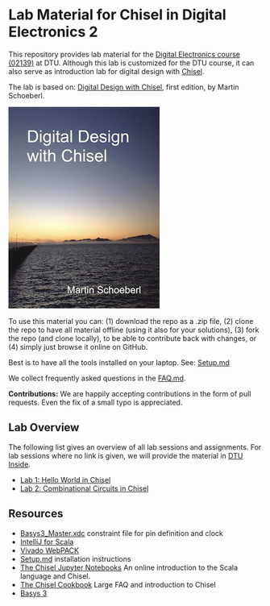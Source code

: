 # Lab Material for Chisel in Digital Electronics 2

This repository provides lab material for the
[Digital Electronics course (02139)](http://www2.imm.dtu.dk/courses/02139/) at DTU.
Although this lab is customized for the DTU course, it can also serve as
introduction lab for digital design with [Chisel](https://chisel.eecs.berkeley.edu/).

The lab is based on:
[Digital Design with Chisel](http://www.imm.dtu.dk/~masca/chisel-book.html),
first edition, by Martin Schoeberl.

[![Book Cover](figures/cover-small.jpg)](http://www.imm.dtu.dk/~masca/chisel-book.html)

To use this material you can:
(1) download the repo as a .zip file,
(2) clone the repo to have all material offline (using it also for your solutions),
(3) fork the repo (and clone locally), to be able to contribute back with changes,
or (4) simply just browse it online on GitHub.

Best is to have all the tools installed on your laptop.
See: [Setup.md](Setup.md)

We collect frequently asked questions in the [FAQ.md](FAQ.md).

**Contributions:** We are happily accepting contributions in the form of
pull requests. Even the fix of a small typo is appreciated.

## Lab Overview

The following list gives an overview of all lab sessions and assignments.
For lab sessions where no link is given, we will provide the material in
[DTU Inside](https://www.inside.dtu.dk).

 * [Lab 1: Hello World in Chisel](lab1)
 * [Lab 2: Combinational Circuits in Chisel](lab2)

## Resources

 * [Basys3_Master.xdc](Basys3_Master.xdc) constraint file for pin definition and clock
 * [IntelliJ for Scala](https://docs.scala-lang.org/getting-started-intellij-track/getting-started-with-scala-in-intellij.html)
 * [Vivado WebPACK](https://www.xilinx.com/products/design-tools/vivado/vivado-webpack.html)
 * [Setup.md](Setup.md) installation instructions
 * [The Chisel Jupyter Notebooks](https://mybinder.org/v2/gh/freechipsproject/chisel-bootcamp/master) An online introduction to the Scala language and Chisel.
 * [The Chisel Cookbook](https://github.com/freechipsproject/chisel3/wiki/Cookbook) Large FAQ and introduction to Chisel
 * [Basys 3](https://reference.digilentinc.com/reference/programmable-logic/basys-3/start?redirect=1)
